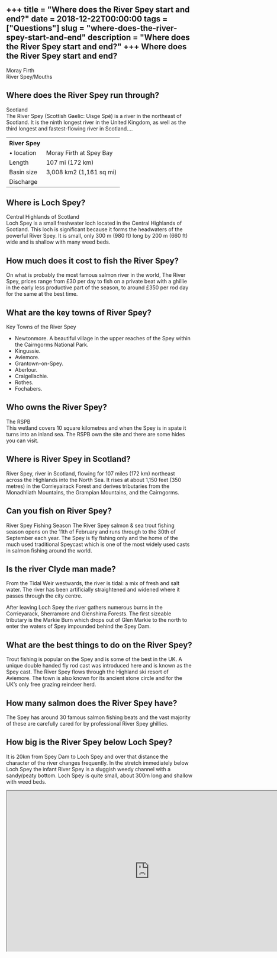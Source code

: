 +++
title = "Where does the River Spey start and end?"
date = 2018-12-22T00:00:00
tags = ["Questions"]
slug = "where-does-the-river-spey-start-and-end"
description = "Where does the River Spey start and end?"
+++
Where does the River Spey start and end?
----------------------------------------

Moray Firth  
River Spey/Mouths

Where does the River Spey run through?
--------------------------------------

Scotland  
The River Spey (Scottish Gaelic: Uisge Spè) is a river in the northeast of Scotland. It is the ninth longest river in the United Kingdom, as well as the third longest and fastest-flowing river in Scotland….

<table><tr><th>River Spey</th></tr><tr><td>• location</td><td>Moray Firth at Spey Bay</td></tr><tr><td>Length</td><td>107 mi (172 km)</td></tr><tr><td>Basin size</td><td>3,008 km2 (1,161 sq mi)</td></tr><tr><td>Discharge</td><td></td></tr></table>

Where is Loch Spey?
-------------------

Central Highlands of Scotland  
Loch Spey is a small freshwater loch located in the Central Highlands of Scotland. This loch is significant because it forms the headwaters of the powerful River Spey. It is small, only 300 m (980 ft) long by 200 m (660 ft) wide and is shallow with many weed beds.

How much does it cost to fish the River Spey?
---------------------------------------------

On what is probably the most famous salmon river in the world, The River Spey, prices range from £30 per day to fish on a private beat with a ghillie in the early less productive part of the season, to around £350 per rod day for the same at the best time.

What are the key towns of River Spey?
-------------------------------------

Key Towns of the River Spey

- Newtonmore. A beautiful village in the upper reaches of the Spey within the Cairngorms National Park.
- Kingussie.
- Aviemore.
- Grantown-on-Spey.
- Aberlour.
- Craigellachie.
- Rothes.
- Fochabers.

Who owns the River Spey?
------------------------

The RSPB  
This wetland covers 10 square kilometres and when the Spey is in spate it turns into an inland sea. The RSPB own the site and there are some hides you can visit.

Where is River Spey in Scotland?
--------------------------------

River Spey, river in Scotland, flowing for 107 miles (172 km) northeast across the Highlands into the North Sea. It rises at about 1,150 feet (350 metres) in the Corrieyairack Forest and derives tributaries from the Monadhliath Mountains, the Grampian Mountains, and the Cairngorms.

Can you fish on River Spey?
---------------------------

River Spey Fishing Season The River Spey salmon &amp; sea trout fishing season opens on the 11th of February and runs through to the 30th of September each year. The Spey is fly fishing only and the home of the much used traditional Speycast which is one of the most widely used casts in salmon fishing around the world.

Is the river Clyde man made?
----------------------------

From the Tidal Weir westwards, the river is tidal: a mix of fresh and salt water. The river has been artificially straightened and widened where it passes through the city centre.

After leaving Loch Spey the river gathers numerous burns in the Corrieyarack, Sherramore and Glenshirra Forests. The first sizeable tributary is the Markie Burn which drops out of Glen Markie to the north to enter the waters of Spey impounded behind the Spey Dam.

What are the best things to do on the River Spey?
-------------------------------------------------

Trout fishing is popular on the Spey and is some of the best in the UK. A unique double handed fly rod cast was introduced here and is known as the Spey cast. The River Spey flows through the Highland ski resort of Aviemore. The town is also known for its ancient stone circle and for the UK’s only free grazing reindeer herd.

How many salmon does the River Spey have?
-----------------------------------------

The Spey has around 30 famous salmon fishing beats and the vast majority of these are carefully cared for by professional River Spey ghillies.

How big is the River Spey below Loch Spey?
------------------------------------------

It is 20km from Spey Dam to Loch Spey and over that distance the character of the river changes frequently. In the stretch immediately below Loch Spey the infant River Spey is a sluggish weedy channel with a sandy/peaty bottom. Loch Spey is quite small, about 300m long and shallow with weed beds.

<iframe allow="accelerometer; autoplay; clipboard-write; encrypted-media; gyroscope; picture-in-picture" allowfullscreen="" class="__youtube_prefs__  epyt-is-override  no-lazyload" data-no-lazy="1" data-origheight="433" data-origwidth="770" data-skipgform_ajax_framebjll="" height="433" id="_ytid_16442" loading="lazy" src="https://www.youtube.com/embed/Ex3Zu9UCZ0M?enablejsapi=1&autoplay=0&cc_load_policy=0&cc_lang_pref=&iv_load_policy=1&loop=0&modestbranding=0&rel=1&fs=1&playsinline=0&autohide=2&theme=dark&color=red&controls=1&" title="YouTube player" width="770"></iframe>